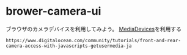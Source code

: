 # brower-camera-ui

ブラウザのカメラデバイスを利用してみよう。
[MediaDevices](https://developer.mozilla.org/ja/docs/Web/API/MediaDevices)を利用する

```
https://www.digitalocean.com/community/tutorials/front-and-rear-camera-access-with-javascripts-getusermedia-ja
```